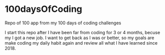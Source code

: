 # 100daysOfCoding
Repo of 100 app from my 100 days of coding challenges

I start this repo after I have been far from coding for 3 or 4 months, becuse my I got a new job. I want to get back as I was or better, so my goals are make coding my daily habit again and review all what l have learned since 2018.

